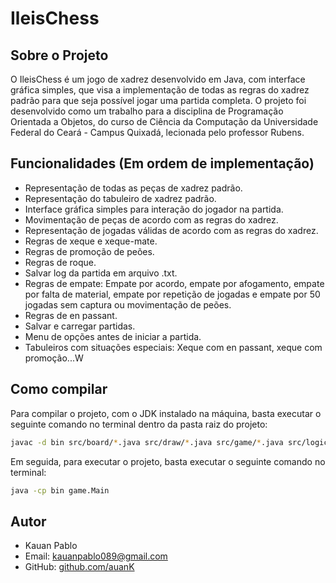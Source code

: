 # IleisChess

## Sobre o Projeto

O IleisChess é um jogo de xadrez desenvolvido em Java, com interface gráfica simples, que visa a implementação de todas as regras do xadrez padrão para que seja possível jogar uma partida completa. O projeto foi desenvolvido como um trabalho para a disciplina de Programação Orientada a Objetos, do curso de Ciência da Computação da Universidade Federal do Ceará - Campus Quixadá, lecionada pelo professor Rubens.

## Funcionalidades (Em ordem de implementação)

- Representação de todas as peças de xadrez padrão.
- Representação do tabuleiro de xadrez padrão.
- Interface gráfica simples para interação do jogador na partida.
- Movimentação de peças de acordo com as regras do xadrez.
- Representação de jogadas válidas de acordo com as regras do xadrez.
- Regras de xeque e xeque-mate.
- Regras de promoção de peões.
- Regras de roque.
- Salvar log da partida em arquivo .txt.
- Regras de empate: Empate por acordo, empate por afogamento, empate por falta de material, empate por repetição de jogadas e empate por 50 jogadas sem captura ou movimentação de peões.
- Regras de en passant.
- Salvar e carregar partidas.
- Menu de opções antes de iniciar a partida.
- Tabuleiros com situações especiais: Xeque com en passant, xeque com promoção...W

## Como compilar

Para compilar o projeto, com o JDK instalado na máquina, basta executar o seguinte comando no terminal dentro da pasta raiz do projeto: 

```bash
javac -d bin src/board/*.java src/draw/*.java src/game/*.java src/logic/*.java src/pieces/*.java src/specialmoves/*.java src/ui/*.java
```

Em seguida, para executar o projeto, basta executar o seguinte comando no terminal:

```bash
java -cp bin game.Main
```

## Autor
- Kauan Pablo
- Email: kauanpablo089@gmail.com 
- GitHub: [github.com/auanK](https://github.com/auanK)
